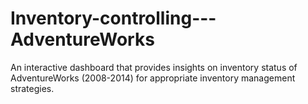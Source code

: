 # Inventory-controlling---AdventureWorks
An interactive dashboard that provides insights on inventory status of AdventureWorks (2008-2014) for appropriate inventory management strategies.
